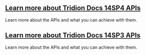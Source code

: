 ## [Learn more about Tridion Docs 14SP4 APIs](Tridion_Docs_14SP4/overview.md)
Learn more about the APIs and what you can achieve with them.
## [Learn more about Tridion Docs 14SP3 APIs](Tridion_Docs_14SP3/overview.md)
Learn more about the APIs and what you can achieve with them.
